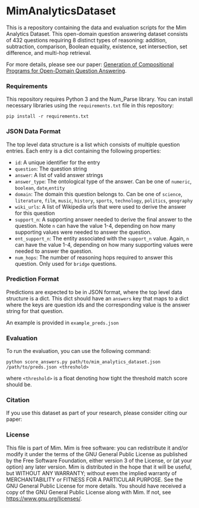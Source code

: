 # MimAnalyticsDataset

This is a repository containing the data and evaluation scripts for the Mim Analytics Dataset. This open-domain question answering dataset
consists of 432 questions requiring 8 distinct types of reasoning: addition, subtraction, comparison, Boolean equality, existence, 
set intersection, set difference, and multi-hop retrieval. 

For more details, please see our paper: [Generation of Compositional Programs for Open-Domain Question Answering]().

### Requirements

This repository requires Python 3 and the Num_Parse library. You can install necessary libraries using
the `requirements.txt` file in this repository:

```commandline
pip install -r requirements.txt
```

### JSON Data Format
The top level data structure is a list which consists of multiple question entries. Each entry is a dict containing the following properties:
- `id`: A unique identifier for the entry
- `question`: The question string 
- `answer`: A list of valid answer strings
- `answer_type`: The ontological type of the answer. Can be one of `numeric`, `boolean`, `date`,`entity`
- `domain`: The domain this question belongs to. Can be one of `science`, `literature`, `film`, `music`, `history`, `sports`, `technology`, `politics`, `geography`
- `wiki_urls`: A list of Wikipedia urls that were used to derive the answer for this question
- `support_n`: A supporting answer needed to derive the final answer to the question. Note `n` can have the value 1-4, depending on how many supporting values were needed to answer the question.
- `ent_support_n`: The entity associated with the `support_n` value. Again, `n` can have the value 1-4, depending on how many supporting values were needed to answer the question.
- `num_hops`: The number of reasoning hops required to answer this question. Only used for `bridge` questions.

### Prediction Format

Predictions are expected to be in JSON format, where the top level data structure is a dict. This dict should have
an `answers` key that maps to a dict where the keys are question ids and the corresponding value is the answer string for that question.

An example is provided in `example_preds.json`

### Evaluation

To run the evaluation, you can use the following command:

```commandline
python score_answers.py path/to/mim_analytics_dataset.json /path/to/preds.json <threshold>
```

where `<threshold>` is a float denoting how tight the threshold match score should be.

### Citation

If you use this dataset as part of your research, please consider citing our paper:
<final citation TBD>

### License
This file is part of Mim.
Mim is free software: you can redistribute it and/or modify it under
the terms of the GNU General Public License as published by the Free Software Foundation,
either version 3 of the License, or (at your option) any later version.
Mim is distributed in the hope that it will be useful, but WITHOUT ANY WARRANTY;
without even the implied warranty of MERCHANTABILITY or FITNESS FOR A PARTICULAR PURPOSE.
See the GNU General Public License for more details.
You should have received a copy of the GNU General Public License along with Mim.
If not, see <https://www.gnu.org/licenses/>.

